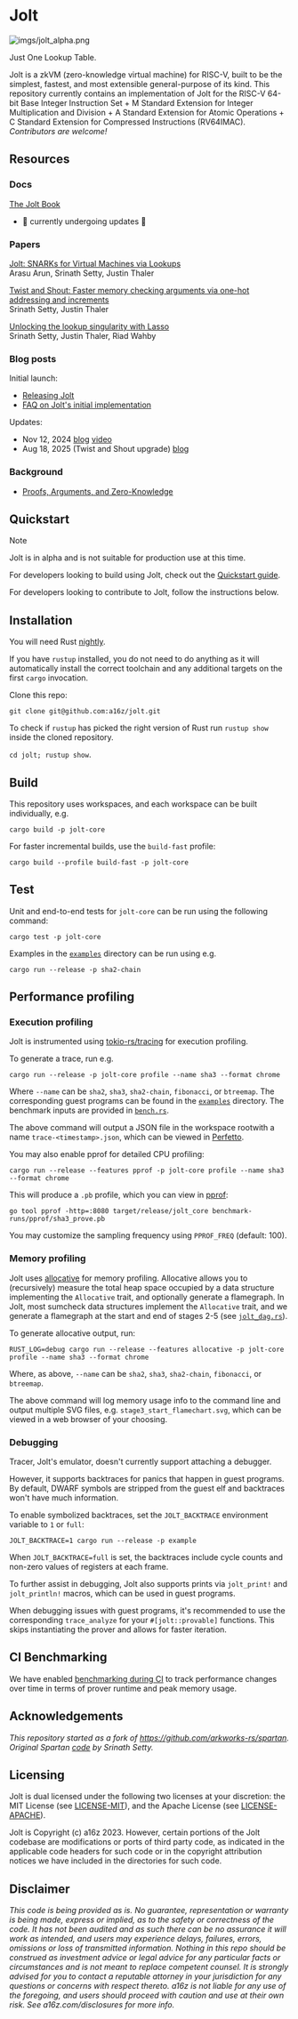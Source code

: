 # Jolt

![imgs/jolt_alpha.png](imgs/jolt_alpha.png)

Just One Lookup Table.

Jolt is a zkVM (zero-knowledge virtual machine) for RISC-V, built to be the simplest, fastest, and most extensible general-purpose of its kind. This repository currently contains an implementation of Jolt for the RISC-V 64-bit Base Integer Instruction Set + M Standard Extension for Integer Multiplication and Division + A Standard Extension for Atomic Operations + C Standard Extension for Compressed Instructions (RV64IMAC). _Contributors are welcome!_

## Resources

### Docs
[The Jolt Book](https://jolt.a16zcrypto.com/)
- 🚧 currently undergoing updates 🚧

### Papers

[Jolt: SNARKs for Virtual Machines via Lookups](https://eprint.iacr.org/2023/1217) \
Arasu Arun, Srinath Setty, Justin Thaler

[Twist and Shout: Faster memory checking arguments via one-hot addressing and increments](https://eprint.iacr.org/2025/105) \
Srinath Setty, Justin Thaler

[Unlocking the lookup singularity with Lasso
](https://eprint.iacr.org/2023/1216) \
Srinath Setty, Justin Thaler, Riad Wahby

### Blog posts
Initial launch:
- [Releasing Jolt](https://a16zcrypto.com/posts/article/a-new-era-in-snark-design-releasing-jolt/)
- [FAQ on Jolt's initial implementation](https://a16zcrypto.com/posts/article/faqs-on-jolts-initial-implementation/)

Updates:
- Nov 12, 2024 [blog](https://a16zcrypto.com/posts/article/jolt-an-update/) [video](https://a16zcrypto.com/posts/videos/an-update-on-jolts-development-roadmap/)
- Aug 18, 2025 (Twist and Shout upgrade) [blog](https://a16zcrypto.com/posts/article/jolt-6x-speedup/)

### Background
- [Proofs, Arguments, and Zero-Knowledge](https://people.cs.georgetown.edu/jthaler/ProofsArgsAndZK.pdf)

## Quickstart

> [!NOTE]
> Jolt is in alpha and is not suitable for production use at this time.

For developers looking to build using Jolt, check out the [Quickstart guide](https://jolt.a16zcrypto.com/usage/quickstart.html).

For developers looking to contribute to Jolt, follow the instructions below.

## Installation

You will need Rust [nightly](./rust-toolchain.toml).

If you have `rustup` installed, you do not need to do anything as it will
automatically install the correct toolchain and any additional targets on the
first `cargo` invocation.


Clone this repo:

```git clone git@github.com:a16z/jolt.git```

To check if `rustup` has picked the right version of Rust run `rustup show`
inside the cloned repository.

```cd jolt; rustup show```.

## Build

This repository uses workspaces, and each workspace can be built individually, e.g.

```cargo build -p jolt-core```

For faster incremental builds, use the `build-fast` profile:

```cargo build --profile build-fast -p jolt-core```

## Test

Unit and end-to-end tests for `jolt-core` can be run using the following command:

```cargo test -p jolt-core```

Examples in the [`examples`](./examples/) directory can be run using e.g.

```cargo run --release -p sha2-chain```

## Performance profiling

### Execution profiling

Jolt is instrumented using [tokio-rs/tracing](https://github.com/tokio-rs/tracing) for execution profiling.

To generate a trace, run e.g.

```cargo run --release -p jolt-core profile --name sha3 --format chrome```

Where `--name` can be `sha2`, `sha3`, `sha2-chain`, `fibonacci`, or `btreemap`. The corresponding guest programs can be found in the [`examples`](./examples/) directory. The benchmark inputs are provided in [`bench.rs`](./jolt-core/src/benches/bench.rs).

The above command will output a JSON file in the workspace rootwith a name `trace-<timestamp>.json`, which can be viewed in [Perfetto](https://ui.perfetto.dev/).

You may also enable pprof for detailed CPU profiling:

```cargo run --release --features pprof -p jolt-core profile --name sha3 --format chrome```

This will produce a `.pb` profile, which you can view in [pprof](https://github.com/google/pprof):

```go tool pprof -http=:8080 target/release/jolt_core benchmark-runs/pprof/sha3_prove.pb```

You may customize the sampling frequency using `PPROF_FREQ` (default: 100).

### Memory profiling

Jolt uses [allocative](https://github.com/facebookexperimental/allocative) for memory profiling.
Allocative allows you to (recursively) measure the total heap space occupied by a data structure implementing the `Allocative` trait, and optionally generate a flamegraph.
In Jolt, most sumcheck data structures implement the `Allocative` trait, and we generate a flamegraph at the start and end of stages 2-5 (see [`jolt_dag.rs`](https://github.com/a16z/jolt/blob/main/jolt-core/src/zkvm/dag/jolt_dag.rs)).

To generate allocative output, run:

```RUST_LOG=debug cargo run --release --features allocative -p jolt-core profile --name sha3 --format chrome```

Where, as above, `--name` can be `sha2`, `sha3`, `sha2-chain`, `fibonacci`, or `btreemap`.

The above command will log memory usage info to the command line and output multiple SVG files, e.g. `stage3_start_flamechart.svg`, which can be viewed in a web browser of your choosing.

### Debugging

Tracer, Jolt's emulator, doesn't currently support attaching a debugger. 

However, it supports backtraces for panics that happen in guest programs. 
By default, DWARF symbols are stripped from the guest elf and backtraces won't have much information. 

To enable symbolized backtraces, set the `JOLT_BACKTRACE` environment variable to `1` or `full`:
```
JOLT_BACKTRACE=1 cargo run --release -p example
```
When `JOLT_BACKTRACE=full` is set, the backtraces include cycle counts and non-zero values of registers at each frame.

To further assist in debugging, Jolt also supports prints via `jolt_print!` and `jolt_println!` macros, which can be used in guest programs.

When debugging issues with guest programs, it's recommended to use the corresponding `trace_analyze` for your `#[jolt::provable]` functions. This skips instantiating the prover and allows for faster iteration.

## CI Benchmarking

We have enabled [benchmarking during CI](https://a16z.github.io/jolt/dev/bench/) to track performance changes over time in terms of prover runtime and peak memory usage.

## Acknowledgements

*This repository started as a fork of https://github.com/arkworks-rs/spartan. Original Spartan [code](https://github.com/microsoft/Spartan) by Srinath Setty.*

## Licensing

Jolt is dual licensed under the following two licenses at your discretion: the MIT License (see [LICENSE-MIT](https://github.com/a16z/jolt/blob/main/LICENSE-MIT)), and the Apache License (see [LICENSE-APACHE](https://github.com/a16z/jolt/blob/main/LICENSE-APACHE)).

Jolt is Copyright (c) a16z 2023. However, certain portions of the Jolt codebase are modifications or ports of third party code, as indicated in the applicable code headers for such code or in the copyright attribution notices we have included in the directories for such code.

## Disclaimer

*This code is being provided as is. No guarantee, representation or warranty is being made, express or implied, as to the safety or correctness of the code. It has not been audited and as such there can be no assurance it will work as intended, and users may experience delays, failures, errors, omissions or loss of transmitted information. Nothing in this repo should be construed as investment advice or legal advice for any particular facts or circumstances and is not meant to replace competent counsel. It is strongly advised for you to contact a reputable attorney in your jurisdiction for any questions or concerns with respect thereto. a16z is not liable for any use of the foregoing, and users should proceed with caution and use at their own risk. See a16z.com/disclosures for more info.*
